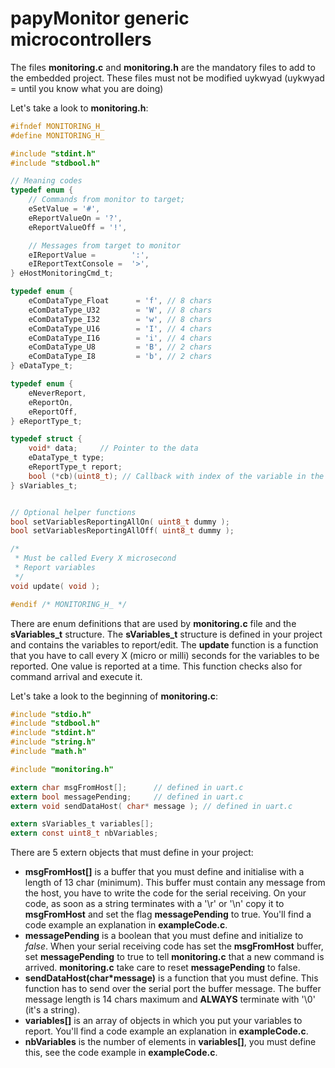 # papyMonitor generic microcontrollers

The files **monitoring.c** and **monitoring.h** are the mandatory files to add to the embedded project. These files must not be modified uykwyad (uykwyad = until you know what you are doing)


Let's take a look to **monitoring.h**:

```c
#ifndef MONITORING_H_
#define MONITORING_H_

#include "stdint.h"
#include "stdbool.h"

// Meaning codes
typedef enum {
    // Commands from monitor to target;
    eSetValue = '#',
    eReportValueOn = '?',
    eReportValueOff = '!',

    // Messages from target to monitor
    eIReportValue =        ':',
    eIReportTextConsole =  '>',
} eHostMonitoringCmd_t;

typedef enum {
	eComDataType_Float		= 'f', // 8 chars
	eComDataType_U32 		= 'W', // 8 chars
	eComDataType_I32 		= 'w', // 8 chars
	eComDataType_U16 		= 'I', // 4 chars
	eComDataType_I16 		= 'i', // 4 chars
	eComDataType_U8 		= 'B', // 2 chars
	eComDataType_I8 		= 'b', // 2 chars
} eDataType_t;

typedef enum {
	eNeverReport,
	eReportOn,
	eReportOff,
} eReportType_t;

typedef struct {
	void* data;		// Pointer to the data
	eDataType_t type;
	eReportType_t report;
	bool (*cb)(uint8_t); // Callback with index of the variable in the table as argument
} sVariables_t;


// Optional helper functions
bool setVariablesReportingAllOn( uint8_t dummy );
bool setVariablesReportingAllOff( uint8_t dummy );

/*
 * Must be called Every X microsecond
 * Report variables
 */
void update( void );

#endif /* MONITORING_H_ */
```

There are enum definitions that are used by **monitoring.c** file and the **sVariables_t** structure. The **sVariables_t** structure is defined in your project and contains the variables to report/edit.
The **update** function is a function that you have to call every X (micro or milli) seconds for the variables to be reported. One value is reported at a time. This function checks also for command arrival and execute it.


Let's take a look to the beginning of **monitoring.c**:
```c
#include "stdio.h"
#include "stdbool.h"
#include "stdint.h"
#include "string.h"
#include "math.h"

#include "monitoring.h"

extern char msgFromHost[];		// defined in uart.c
extern bool messagePending;		// defined in uart.c
extern void sendDataHost( char* message ); // defined in uart.c

extern sVariables_t variables[];
extern const uint8_t nbVariables;
```

There are 5 extern objects that must define in your project:
- **msgFromHost[]** is a buffer that you must define and initialise with a length of 13 char (minimum). This buffer must contain any message from the host, you have to write the code for the serial receiving. On your code, as soon as a string terminates with a '\r' or '\n' copy it to **msgFromHost** and set the flag **messagePending** to true. You'll find a code example an explanation in **exampleCode.c**.
- **messagePending** is a boolean that you must define and initialize to *false*. When your serial receiving code has set the **msgFromHost** buffer, set **messagePending** to true to tell **monitoring.c** that a new command is arrived. **monitoring.c** take care to reset **messagePending** to false.
- **sendDataHost(char*message)** is a function that you must define. This function has to send over the serial port the buffer message. The buffer message length is 14 chars maximum and **ALWAYS** terminate with '\0' (it's a string).
- **variables[]** is an array of objects in which you put your variables to report. You'll find a code example an explanation in **exampleCode.c**.
- **nbVariables** is the number of elements in **variables[]**, you must define this, see the code example in **exampleCode.c**.